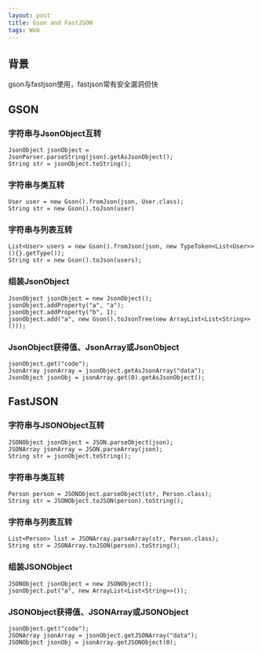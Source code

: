 ```yaml
---
layout: post
title: Gson and FastJSON
tags: Web
---
```

## 背景
gson与fastjson使用，fastjson常有安全漏洞但快

## GSON
### 字符串与JsonObject互转
```
JsonObject jsonObject = JsonParser.parseString(json).getAsJsonObject();
String str = jsonObject.toString();
```

### 字符串与类互转
```
User user = new Gson().fromJson(json, User.class);
String str = new Gson().toJson(user)
```

### 字符串与列表互转
```
List<User> users = new Gson().fromJson(json, new TypeToken<List<User>>(){}.getType());
String str = new Gson().toJson(users);
```

### 组装JsonObject
```
JsonObject jsonObject = new JsonObject();
jsonObject.addProperty("a", "a");
jsonObject.addProperty("b", 1);
jsonObject.add("a", new Gson().toJsonTree(new ArrayList<List<String>>()));
```

### JsonObject获得值、JsonArray或JsonObject
```
jsonObject.get("code");
JsonArray jsonArray = jsonObject.getAsJsonArray("data");
JsonObject jsonObj = jsonArray.get(0).getAsJsonObject();
```

## FastJSON
### 字符串与JSONObject互转
```
JSONObject jsonObject = JSON.parseObject(json);
JSONArray jsonArray = JSON.parseArray(json);
String str = jsonObject.toString();
```

### 字符串与类互转
```
Person person = JSONObject.parseObject(str, Person.class);
String str = JSONObject.toJSON(person).toString();
```

### 字符串与列表互转
```
List<Person> list = JSONArray.parseArray(str, Person.class);
String str = JSONArray.toJSON(person).toString();
```

### 组装JSONObject
```
JSONObject jsonObject = new JSONObject();
jsonObject.put("a", new ArrayList<List<String>>());
```

### JSONObject获得值、JSONArray或JSONObject
```
jsonObject.get("code");
JSONArray jsonArray = jsonObject.getJSONArray("data");
JSONObject jsonObj = jsonArray.getJSONObject(0);
```